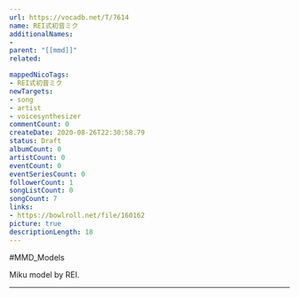 ```yaml
---
url: https://vocadb.net/T/7614
name: REI式初音ミク
additionalNames: 
- 
parent: "[[mmd]]"
related:

mappedNicoTags:
- REI式初音ミク
newTargets:
- song
- artist
- voicesynthesizer
commentCount: 0
createDate: 2020-08-26T22:30:58.79
status: Draft
albumCount: 0
artistCount: 0
eventCount: 0
eventSeriesCount: 0
followerCount: 1
songListCount: 0
songCount: 7
links: 
- https://bowlroll.net/file/160162
picture: true
descriptionLength: 18
---
```


#MMD_Models

Miku model by REI.

---

